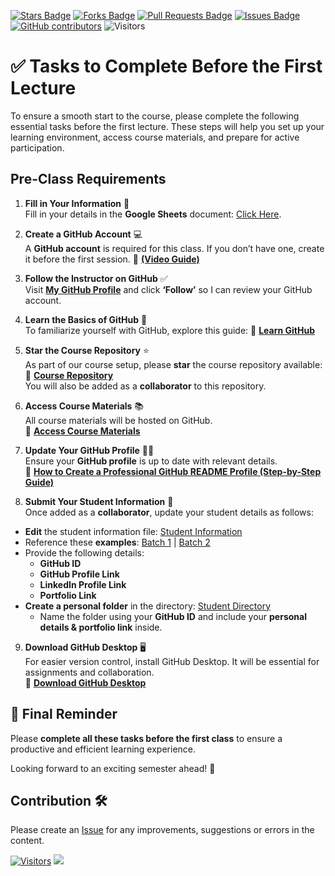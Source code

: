 <a href="https://github.com/drshahizan/research-design/stargazers"><img src="https://img.shields.io/github/stars/drshahizan/research-design" alt="Stars Badge"/></a>
<a href="https://github.com/drshahizan/research-design/network/members"><img src="https://img.shields.io/github/forks/drshahizan/research-design" alt="Forks Badge"/></a>
<a href="https://github.com/drshahizan/research-design/pulls"><img src="https://img.shields.io/github/issues-pr/drshahizan/research-design" alt="Pull Requests Badge"/></a>
<a href="https://github.com/drshahizan/research-design"><img src="https://img.shields.io/github/issues/drshahizan/research-design" alt="Issues Badge"/></a>
<a href="https://github.com/drshahizan/research-design/graphs/contributors"><img alt="GitHub contributors" src="https://img.shields.io/github/contributors/drshahizan/research-design?color=2b9348"></a>
![Visitors](https://api.visitorbadge.io/api/visitors?path=https%3A%2F%2Fgithub.com%2Fdrshahizan%2BDM&labelColor=%23d9e3f0&countColor=%23697689&style=flat)

# ✅ Tasks to Complete Before the First Lecture

To ensure a smooth start to the course, please complete the following essential tasks before the first lecture. These steps will help you set up your learning environment, access course materials, and prepare for active participation.

## Pre-Class Requirements

1. **Fill in Your Information** 📝  
Fill in your details in the **Google Sheets** document: [Click Here](https://liveutm-my.sharepoint.com/:x:/g/personal/shahizan_live_utm_my/EaSdz8QuZKJHqMxXLxMDZ2UBSKCN_qS763jU0xb7PBtPaw?e=Wsf9FO).  

2. **Create a GitHub Account** 💻  
A **GitHub account** is required for this class. If you don’t have one, create it before the first session. 🔗 [**(Video Guide)**](https://youtu.be/Gn3w1UvTx0A?si=z6VQXN94KiRXMHWN)  

3. **Follow the Instructor on GitHub** ✅  
Visit [**My GitHub Profile**](https://github.com/drshahizan) and click **‘Follow’** so I can review your GitHub account.  

4. **Learn the Basics of GitHub** 📖  
To familiarize yourself with GitHub, explore this guide: 🔗 [**Learn GitHub**](https://github.com/drshahizan/learn-github)  

5. **Star the Course Repository** ⭐  
As part of our course setup, please **star** the course repository available: 🔗 [**Course Repository**](https://github.com/drshahizan/research-design)  
You will also be added as a **collaborator** to this repository.  

6. **Access Course Materials** 📚  
All course materials will be hosted on GitHub.  
🔗 [**Access Course Materials**](https://github.com/drshahizan/research-design)  

7. **Update Your GitHub Profile** 👨‍💻  
Ensure your **GitHub profile** is up to date with relevant details.  
🔗 [**How to Create a Professional GitHub README Profile (Step-by-Step Guide)**](https://youtu.be/rCt9DatF63I?si=C87MQhJGllyAe4zR)  

8. **Submit Your Student Information** 🔗  
Once added as a **collaborator**, update your student details as follows:  
- **Edit** the student information file: [Student Information](../student/)  
- Reference these **examples**: [Batch 1](https://github.com/drshahizan/research-design/blob/main/profile/batch1.md) | [Batch 2](https://github.com/drshahizan/research-design/blob/main/profile/batch2.md)  
- Provide the following details:  
  - **GitHub ID**  
  - **GitHub Profile Link**  
  - **LinkedIn Profile Link**  
  - **Portfolio Link**  
- **Create a personal folder** in the directory: [Student Directory](../student/)  
  - Name the folder using your **GitHub ID** and include your **personal details & portfolio link** inside.  

9. **Download GitHub Desktop** 🖥️  
For easier version control, install GitHub Desktop. It will be essential for assignments and collaboration.  
🔗 [**Download GitHub Desktop**](https://desktop.github.com/download/)  

## 🎯 **Final Reminder**  
Please **complete all these tasks before the first class** to ensure a productive and efficient learning experience.  

Looking forward to an exciting semester ahead! 🚀  

## Contribution 🛠️
Please create an [Issue](https://github.com/drshahizan/research-design/issues) for any improvements, suggestions or errors in the content.


[![Visitors](https://api.visitorbadge.io/api/visitors?path=https%3A%2F%2Fgithub.com%2Fdrshahizan&labelColor=%23697689&countColor=%23555555&style=plastic)](https://visitorbadge.io/status?path=https%3A%2F%2Fgithub.com%2Fdrshahizan)
![](https://hit.yhype.me/github/profile?user_id=81284918)
